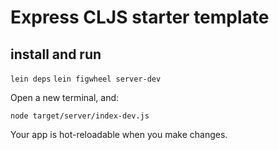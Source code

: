 # Express CLJS starter template

## install and run

`lein deps`
`lein figwheel server-dev`

Open a new terminal, and:

`node target/server/index-dev.js`

Your app is hot-reloadable when you make changes.
